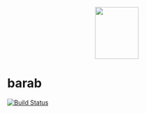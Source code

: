 <p align="center">
  <img width="100" height="120" src="https://i.imgur.com/poTQoAm.png">
</p>

# barab

[![Build Status](https://drone.jackharrhy.com/api/badges/jackharrhy/barab/status.svg)](https://drone.jackharrhy.com/jackharrhy/barab)
